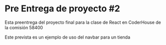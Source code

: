 # Pre Entrega de proyecto #2

Esta preentrega del proyecto final para la clase de React en CoderHouse de la comisión 58400

Este prevista es un ejemplo de uso del navbar para un tienda
